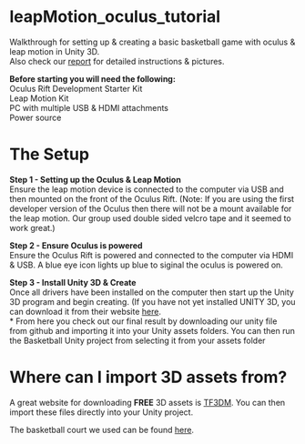 # leapMotion_oculus_tutorial
Walkthrough for setting up &amp; creating a basic basketball game with oculus &amp; leap motion in Unity 3D. <br>Also check our <a href="https://github.com/mitchpatterson/leapMotion_oculus_tutorial/edit/master/TechStudioFinalWriteUp.pdf">report</a> for detailed instructions & pictures. 

<b>Before starting you will need the following:</b>
<br>Oculus Rift Development Starter Kit
<br>Leap Motion Kit
<br>PC with multiple USB & HDMI attachments
<br>Power source<br>

# The Setup
<b>Step 1 - Setting up the Oculus & Leap Motion</b>
<br>Ensure the leap motion device is connected to the computer via USB and then mounted on the front of the Oculus Rift. (Note: If you are using the first developer version of the Oculus then there will not be a mount available for the leap motion. Our group used double sided velcro tape and it seemed to work great.)<br>

<b>Step 2 - Ensure Oculus is powered</b>
<br>Ensure the Oculus Rift is powered and connected to the computer via HDMI & USB. A blue eye icon lights up blue to siginal the oculus is powered on.<br>

<b>Step 3 - Install Unity 3D & Create</b>
<br>Once all drivers have been installed on the computer then start up the Unity 3D program and begin creating. (If you have not yet installed UNITY 3D, you can download it from their website <a href="https://unity3d.com/get-unity/download" target="_blank">here</a>. <br>* From here you check out our final result by downloading our unity file from github and importing it into your Unity assets folders. You can then run the Basketball Unity project from selecting it from your assets folder<br>

# Where can I import 3D assets from?
A great website for downloading <b>FREE</b> 3D assets is <a href="http://tf3dm.com/" target="_blank">TF3DM</a>. You can then import these files directly into your Unity project.

The basketball court we used can be found <a href="http://tf3dm.com/3d-model/basketball-court-62402.html" target="_blank">here</a>.


